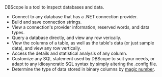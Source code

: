 DBScope is a tool to inspect databases and data.

  * Connect to any database that has a .NET connection provider.
  * Build and save connection strings.
  * View a connection's provider information, reserved words, and data types.
  * Query a database directly, and view any row verically.
  * View the columns of a table, as well as the table's data (or just sample data), and view any row vertically.
  * Access the details and statistical analysis of any column.
  * Customize any SQL statement used by DBScope to suit your needs, or adapt to any idiosyncratic SQL syntax by simply altering the .config file.
  * Determine the type of data stored in binary columns by [magic number](http://code.google.com/p/magicnumber-lite/).